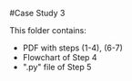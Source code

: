 
#Case Study 3

This folder contains:
- PDF with steps (1-4), (6-7)
- Flowchart of Step 4
- ".py" file of Step 5
